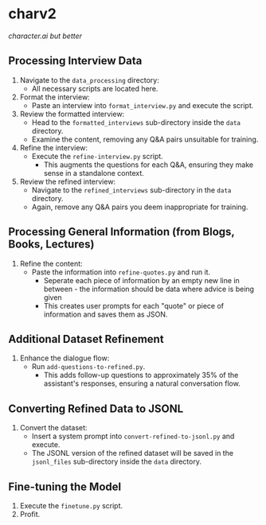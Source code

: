 # **charv2**
*character.ai but better*

## **Processing Interview Data**

1. Navigate to the `data_processing` directory:
   - All necessary scripts are located here.
2. Format the interview:
   - Paste an interview into `format_interview.py` and execute the script.
3. Review the formatted interview:
   - Head to the `formatted_interviews` sub-directory inside the `data` directory.
   - Examine the content, removing any Q&A pairs unsuitable for training.
4. Refine the interview:
   - Execute the `refine-interview.py` script.
     - This augments the questions for each Q&A, ensuring they make sense in a standalone context.
5. Review the refined interview:
   - Navigate to the `refined_interviews` sub-directory in the `data` directory.
   - Again, remove any Q&A pairs you deem inappropriate for training.

## **Processing General Information (from Blogs, Books, Lectures)**

1. Refine the content:
   - Paste the information into `refine-quotes.py` and run it.
     - Seperate each piece of information by an empty new line in between - the information should be data where advice is being given
     - This creates user prompts for each "quote" or piece of information and saves them as JSON.

## **Additional Dataset Refinement**

1. Enhance the dialogue flow:
   - Run `add-questions-to-refined.py`.
     - This adds follow-up questions to approximately 35% of the assistant's responses, ensuring a natural conversation flow.

## **Converting Refined Data to JSONL**

1. Convert the dataset:
   - Insert a system prompt into `convert-refined-to-jsonl.py` and execute.
   - The JSONL version of the refined dataset will be saved in the `jsonl_files` sub-directory inside the `data` directory.

## **Fine-tuning the Model**

1. Execute the `finetune.py` script.
2. Profit.
